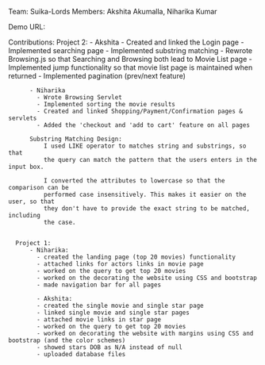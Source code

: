 Team: Suika-Lords
Members: Akshita Akumalla, Niharika Kumar

Demo URL:

Contributions:
	Project 2:
		- Akshita
		  - Created and linked the Login page
		  - Implemented searching page
		  - Implemented substring matching
		  - Rewrote Browsing.js so that Searching and Browsing both lead to Movie List page
		  - Implemented jump functionality so that movie list page is maintained when returned
		  - Implemented pagination (prev/next feature)

          - Niharika
            - Wrote Browsing Servlet
            - Implemented sorting the movie results
            - Created and linked Shopping/Payment/Confirmation pages & servlets
            - Added the 'checkout and 'add to cart' feature on all pages
		
          Substring Matching Design:
              I used LIKE operator to matches string and substrings, so that
              the query can match the pattern that the users enters in the input box.
			
              I converted the attributes to lowercase so that the comparison can be
              performed case insensitively. This makes it easier on the user, so that
              they don't have to provide the exact string to be matched, including
              the case.


      Project 1:
          - Niharika:
            - created the landing page (top 20 movies) functionality
            - attached links for actors links in movie page
            - worked on the query to get top 20 movies
            - worked on the decorating the website using CSS and bootstrap
            - made navigation bar for all pages
		
            - Akshita:
            - created the single movie and single star page
            - linked single movie and single star pages
            - attached movie links in star page
            - worked on the query to get top 20 movies
            - worked on decorating the website with margins using CSS and bootstrap (and the color schemes)
            - showed stars DOB as N/A instead of null
            - uploaded database files 

